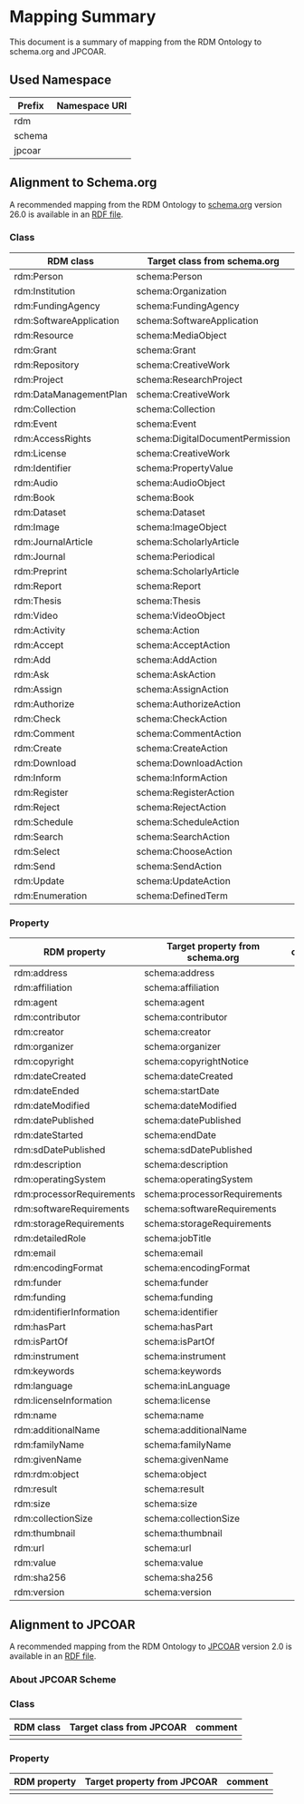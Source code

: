 # Mapping Summary
This document is a summary of mapping from the RDM Ontology to schema.org and JPCOAR.

## Used Namespace
|Prefix|Namespace URI|
|--|--|
|rdm||
|schema||
|jpcoar||

## Alignment to Schema.org
A recommended mapping from the RDM Ontology to [schema.org](https://schema.org/) version 26.0 is available in an [RDF file](). 

### Class
|RDM class|Target class from schema.org|comment|
|--|--|--|
|rdm:Person|schema:Person|
|rdm:Institution|schema:Organization|
|rdm:FundingAgency|schema:FundingAgency|
|rdm:SoftwareApplication|schema:SoftwareApplication|
|rdm:Resource|schema:MediaObject|
|rdm:Grant|schema:Grant|
|rdm:Repository|schema:CreativeWork|
|rdm:Project|schema:ResearchProject|
|rdm:DataManagementPlan|schema:CreativeWork|
|rdm:Collection|schema:Collection|
|rdm:Event|schema:Event|
|rdm:AccessRights|schema:DigitalDocumentPermission|
|rdm:License|schema:CreativeWork|
|rdm:Identifier|schema:PropertyValue|
|rdm:Audio|schema:AudioObject|
|rdm:Book|schema:Book|
|rdm:Dataset|schema:Dataset|
|rdm:Image|schema:ImageObject|
|rdm:JournalArticle|schema:ScholarlyArticle|
|rdm:Journal|schema:Periodical|
|rdm:Preprint|schema:ScholarlyArticle|
|rdm:Report|schema:Report|
|rdm:Thesis|schema:Thesis|
|rdm:Video|schema:VideoObject|
|rdm:Activity|schema:Action|
|rdm:Accept|schema:AcceptAction|
|rdm:Add|schema:AddAction|
|rdm:Ask|schema:AskAction|
|rdm:Assign|schema:AssignAction|
|rdm:Authorize|schema:AuthorizeAction|
|rdm:Check|schema:CheckAction|
|rdm:Comment|schema:CommentAction|
|rdm:Create|schema:CreateAction|
|rdm:Download|schema:DownloadAction|
|rdm:Inform|schema:InformAction|
|rdm:Register|schema:RegisterAction|
|rdm:Reject|schema:RejectAction|
|rdm:Schedule|schema:ScheduleAction|
|rdm:Search|schema:SearchAction|
|rdm:Select|schema:ChooseAction|
|rdm:Send|schema:SendAction|
|rdm:Update|schema:UpdateAction|
|rdm:Enumeration|schema:DefinedTerm|

### Property
|RDM property|Target property from schema.org|comment|
|--|--|--|
|rdm:address|schema:address|
|rdm:affiliation|schema:affiliation|
|rdm:agent|schema:agent|
|rdm:contributor|schema:contributor|
|rdm:creator|schema:creator|
|rdm:organizer|schema:organizer|
|rdm:copyright|schema:copyrightNotice|
|rdm:dateCreated|schema:dateCreated|
|rdm:dateEnded|schema:startDate|
|rdm:dateModified|schema:dateModified|
|rdm:datePublished|schema:datePublished|
|rdm:dateStarted|schema:endDate|
|rdm:sdDatePublished|schema:sdDatePublished|
|rdm:description|schema:description|
|rdm:operatingSystem|schema:operatingSystem|
|rdm:processorRequirements|schema:processorRequirements|
|rdm:softwareRequirements|schema:softwareRequirements|
|rdm:storageRequirements|schema:storageRequirements|
|rdm:detailedRole|schema:jobTitle|
|rdm:email|schema:email|
|rdm:encodingFormat|schema:encodingFormat|
|rdm:funder|schema:funder|
|rdm:funding|schema:funding|
|rdm:identifierInformation|schema:identifier|
|rdm:hasPart|schema:hasPart|
|rdm:isPartOf|schema:isPartOf|
|rdm:instrument|schema:instrument|
|rdm:keywords|schema:keywords|
|rdm:language|schema:inLanguage|
|rdm:licenseInformation|schema:license|
|rdm:name|schema:name|
|rdm:additionalName|schema:additionalName|
|rdm:familyName|schema:familyName|
|rdm:givenName|schema:givenName|
|rdm:rdm:object|schema:object|
|rdm:result|schema:result|
|rdm:size|schema:size|
|rdm:collectionSize|schema:collectionSize|
|rdm:thumbnail|schema:thumbnail|
|rdm:url|schema:url|
|rdm:value|schema:value|
|rdm:sha256|schema:sha256|
|rdm:version|schema:version|

## Alignment to JPCOAR
A recommended mapping from the RDM Ontology to [JPCOAR]() version 2.0 is available in an [RDF file](). 

### About JPCOAR Scheme

### Class
|RDM class|Target class from JPCOAR|comment|
|--|--|--|
||||


### Property
|RDM property|Target property from JPCOAR|comment|
|--|--|--|
||||
